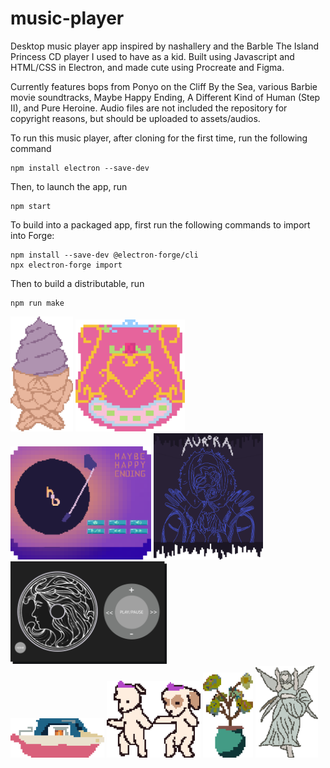 # music-player

Desktop music player app inspired by nashallery and the Barble The Island Princess CD player I used to have as a kid. Built using Javascript and HTML/CSS in Electron, and made cute using Procreate and Figma.

Currently features bops from Ponyo on the Cliff By the Sea, various Barbie movie soundtracks, Maybe Happy Ending, A Different Kind of Human (Step II), and Pure Heroine. Audio files are not included the repository for copyright reasons, but should be uploaded to assets/audios.


To run this music player, after cloning for the first time, run the following command
```shell
npm install electron --save-dev
```

Then, to launch the app, run
```shell
npm start
```

To build into a packaged app, first run the following commands to import into Forge:
```shell
npm install --save-dev @electron-forge/cli
npx electron-forge import
```

Then to build a distributable, run
```shell
npm run make
```

<div>
  <img src="assets/backgrounds/taiyaki.png" width="100">
  <img src="assets/backgrounds/islandPrincess.png" width="175">
  <img src="assets/backgrounds/vinyl.png" width="225">
  <img src="assets/backgrounds/human.png" width="175">
  <img src="assets/backgrounds/ipod.png" width="250">
</div>

<div>
  <img src="assets/icons/ponyo/toyBoat.png" width="150" style="display: inline-block;">
  <img src="assets/icons/barbie/gougous.png" width="150" style="display: inline-block;">
  <img src="assets/icons/mhe/hwaboon.png" width="80" style="display: inline-block;">
  <img src="assets/icons/adkoh/fairy.png" width="100" style="display: inline-block;">
</div>
